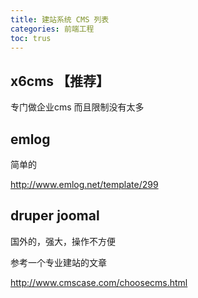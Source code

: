 ```yaml
---
title: 建站系统 CMS 列表
categories: 前端工程
toc: trus
---
```


## x6cms 【推荐】

专门做企业cms 而且限制没有太多


## emlog 

简单的

http://www.emlog.net/template/299

## druper joomal 

国外的，强大，操作不方便 

参考一个专业建站的文章 

http://www.cmscase.com/choosecms.html